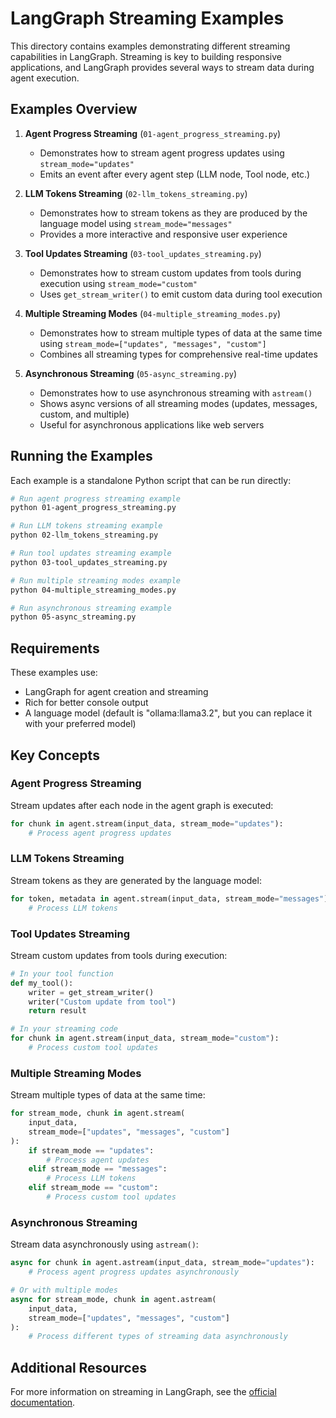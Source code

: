 # LangGraph Streaming Examples

This directory contains examples demonstrating different streaming capabilities in LangGraph. Streaming is key to building responsive applications, and LangGraph provides several ways to stream data during agent execution.

## Examples Overview

1. **Agent Progress Streaming** (`01-agent_progress_streaming.py`)
   - Demonstrates how to stream agent progress updates using `stream_mode="updates"`
   - Emits an event after every agent step (LLM node, Tool node, etc.)

2. **LLM Tokens Streaming** (`02-llm_tokens_streaming.py`)
   - Demonstrates how to stream tokens as they are produced by the language model using `stream_mode="messages"`
   - Provides a more interactive and responsive user experience

3. **Tool Updates Streaming** (`03-tool_updates_streaming.py`)
   - Demonstrates how to stream custom updates from tools during execution using `stream_mode="custom"`
   - Uses `get_stream_writer()` to emit custom data during tool execution

4. **Multiple Streaming Modes** (`04-multiple_streaming_modes.py`)
   - Demonstrates how to stream multiple types of data at the same time using `stream_mode=["updates", "messages", "custom"]`
   - Combines all streaming types for comprehensive real-time updates

5. **Asynchronous Streaming** (`05-async_streaming.py`)
   - Demonstrates how to use asynchronous streaming with `astream()`
   - Shows async versions of all streaming modes (updates, messages, custom, and multiple)
   - Useful for asynchronous applications like web servers

## Running the Examples

Each example is a standalone Python script that can be run directly:

```bash
# Run agent progress streaming example
python 01-agent_progress_streaming.py

# Run LLM tokens streaming example
python 02-llm_tokens_streaming.py

# Run tool updates streaming example
python 03-tool_updates_streaming.py

# Run multiple streaming modes example
python 04-multiple_streaming_modes.py

# Run asynchronous streaming example
python 05-async_streaming.py
```

## Requirements

These examples use:
- LangGraph for agent creation and streaming
- Rich for better console output
- A language model (default is "ollama:llama3.2", but you can replace it with your preferred model)

## Key Concepts

### Agent Progress Streaming
Stream updates after each node in the agent graph is executed:

```python
for chunk in agent.stream(input_data, stream_mode="updates"):
    # Process agent progress updates
```

### LLM Tokens Streaming
Stream tokens as they are generated by the language model:

```python
for token, metadata in agent.stream(input_data, stream_mode="messages"):
    # Process LLM tokens
```

### Tool Updates Streaming
Stream custom updates from tools during execution:

```python
# In your tool function
def my_tool():
    writer = get_stream_writer()
    writer("Custom update from tool")
    return result

# In your streaming code
for chunk in agent.stream(input_data, stream_mode="custom"):
    # Process custom tool updates
```

### Multiple Streaming Modes
Stream multiple types of data at the same time:

```python
for stream_mode, chunk in agent.stream(
    input_data, 
    stream_mode=["updates", "messages", "custom"]
):
    if stream_mode == "updates":
        # Process agent updates
    elif stream_mode == "messages":
        # Process LLM tokens
    elif stream_mode == "custom":
        # Process custom tool updates
```

### Asynchronous Streaming
Stream data asynchronously using `astream()`:

```python
async for chunk in agent.astream(input_data, stream_mode="updates"):
    # Process agent progress updates asynchronously

# Or with multiple modes
async for stream_mode, chunk in agent.astream(
    input_data, 
    stream_mode=["updates", "messages", "custom"]
):
    # Process different types of streaming data asynchronously
```

## Additional Resources

For more information on streaming in LangGraph, see the [official documentation](https://langchain-ai.github.io/langgraph/agents/streaming/).
